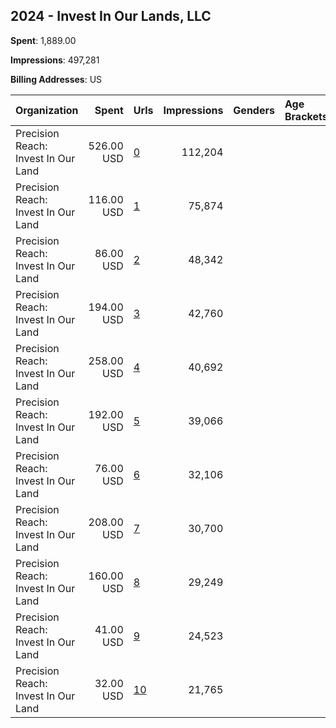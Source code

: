 ## 2024 - Invest In Our Lands, LLC 
**Spent**: 1,889.00

**Impressions**: 497,281

**Billing Addresses**: US

|Organization|Spent|Urls|Impressions|Genders|Age Brackets|Country Codes|
|:---|---:|:---|---:|:---|:---|:---|
|Precision Reach: Invest In Our Land|526.00 USD|[0](https://www.snap.com/political-ads/asset/22a09d56fbce127574b0c0ef2d831bafa7761e69f7c59d1dd391ac21a0781965?mediaType=mp4)|112,204|||united states|
|Precision Reach: Invest In Our Land|116.00 USD|[1](https://www.snap.com/political-ads/asset/6c5ef1875fdcad376b85d54ac9c364037db308d8874d8a628cf15db51121787d?mediaType=mp4)|75,874|||united states|
|Precision Reach: Invest In Our Land|86.00 USD|[2](https://www.snap.com/political-ads/asset/aed075ea5782072975f7628f0dbeabb884850a0d2c8d3be74bcb64b2f808a6d5?mediaType=mp4)|48,342|||united states|
|Precision Reach: Invest In Our Land|194.00 USD|[3](https://www.snap.com/political-ads/asset/850860cdfef53b7e160d454afe494f7e0eb63396fc6c6473375b9e192ce65162?mediaType=mp4)|42,760|||united states|
|Precision Reach: Invest In Our Land|258.00 USD|[4](https://www.snap.com/political-ads/asset/850860cdfef53b7e160d454afe494f7e0eb63396fc6c6473375b9e192ce65162?mediaType=mp4)|40,692|||united states|
|Precision Reach: Invest In Our Land|192.00 USD|[5](https://www.snap.com/political-ads/asset/381a8a117f93dba6b6b597171edae77bffdc2130c4ec1ddca2432ca4e6022b5c?mediaType=mp4)|39,066|||united states|
|Precision Reach: Invest In Our Land|76.00 USD|[6](https://www.snap.com/political-ads/asset/aed075ea5782072975f7628f0dbeabb884850a0d2c8d3be74bcb64b2f808a6d5?mediaType=mp4)|32,106|||united states|
|Precision Reach: Invest In Our Land|208.00 USD|[7](https://www.snap.com/political-ads/asset/850860cdfef53b7e160d454afe494f7e0eb63396fc6c6473375b9e192ce65162?mediaType=mp4)|30,700|||united states|
|Precision Reach: Invest In Our Land|160.00 USD|[8](https://www.snap.com/political-ads/asset/850860cdfef53b7e160d454afe494f7e0eb63396fc6c6473375b9e192ce65162?mediaType=mp4)|29,249|||united states|
|Precision Reach: Invest In Our Land|41.00 USD|[9](https://www.snap.com/political-ads/asset/67bd6c5e61ef534ad0a07b06d51a08d92b76392d86e31d0a0af4788ce1767550?mediaType=mp4)|24,523|||united states|
|Precision Reach: Invest In Our Land|32.00 USD|[10](https://www.snap.com/political-ads/asset/aed075ea5782072975f7628f0dbeabb884850a0d2c8d3be74bcb64b2f808a6d5?mediaType=mp4)|21,765|||united states|

